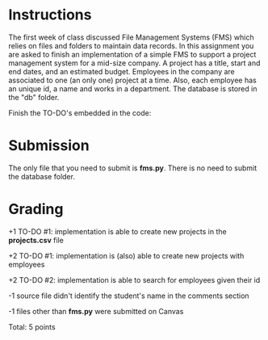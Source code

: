 # Instructions

The first week of class discussed File Management Systems (FMS) which relies on files and folders to maintain data records. In this assignment you are asked to finish an implementation of a simple FMS to support a project management system for a mid-size company. A project has a title, start and end dates, and an estimated budget. Employees in the company are associated to one (an only one) project at a time. Also, each employee has an unique id, a name and works in a department. The database is stored in the "db" folder. 

Finish the TO-DO's embedded in the code: 

# Submission 

The only file that you need to submit is **fms.py**. There is no need to submit the database folder. 

# Grading

+1 TO-DO #1: implementation is able to create new projects in the **projects.csv** file

+2 TO-DO #1: implementation is (also) able to create new projects with employees

+2 TO-DO #2: implementation is able to search for employees given their id  

-1 source file didn't identify the student's name in the comments section

-1 files other than **fms.py** were submitted on Canvas

Total: 5 points